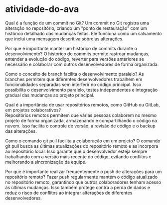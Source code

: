 # atividade-do-ava
Qual é a função de um commit no Git?
Um commit no Git registra uma alteração no repositório, criando um "ponto de restauração" com um histórico detalhado das mudanças feitas. Ele funciona como um salvamento que inclui uma mensagem descritiva sobre as alterações.

Por que é importante manter um histórico de commits durante o desenvolvimento?
O histórico de commits permite rastrear mudanças, entender a evolução do código, reverter para versões anteriores se necessário e colaborar com outros desenvolvedores de forma organizada.

Como o conceito de branch facilita o desenvolvimento paralelo?
As branches permitem que diferentes desenvolvedores trabalhem em funcionalidades separadas sem interferir no código principal. Isso possibilita o desenvolvimento paralelo, testes independentes e integração gradual das mudanças ao projeto principal.

Qual é a importância de usar repositórios remotos, como GitHub ou GitLab, em projetos colaborativos?  
   Repositórios remotos permitem que várias pessoas colaborem no mesmo projeto de forma organizada, armazenando e compartilhando o código na nuvem. Isso facilita o controle de versão, a revisão de código e o backup das alterações.  

Como o comando git pull facilita a colaboração em um projeto? 
   O comando git pull busca as últimas atualizações do repositório remoto e as incorpora ao repositório local. Isso garante que o desenvolvedor esteja sempre trabalhando com a versão mais recente do código, evitando conflitos e melhorando a sincronização da equipe.  

Por que é importante realizar frequentemente o push de alterações para um repositório remoto?
   Fazer push regularmente mantém o código atualizado no repositório remoto, garantindo que outros colaboradores tenham acesso às últimas mudanças. Isso também protege contra a perda de dados e reduz o risco de conflitos ao integrar alterações de diferentes desenvolvedores.

